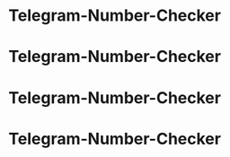 # Telegram-Number-Checker
# Telegram-Number-Checker
# Telegram-Number-Checker
# Telegram-Number-Checker
